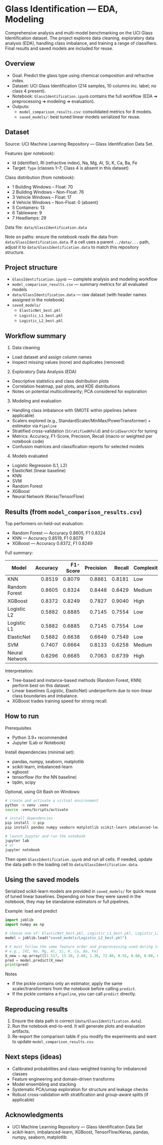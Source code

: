 # Glass Identification — EDA, Modeling

Comprehensive analysis and multi-model benchmarking on the UCI Glass Identification dataset. The project explores data cleaning, exploratory data analysis (EDA), handling class imbalance, and training a range of classifiers. Final results and saved models are included for reuse.


## Overview

- Goal: Predict the glass type using chemical composition and refractive index.
- Dataset: UCI Glass Identification (214 samples, 10 columns inc. label; no class 4 present).
- Notebook: `GlassIdentification.ipynb` contains the full workflow (EDA ➜ preprocessing ➜ modeling ➜ evaluation).
- Outputs:
	- `model_comparison_results.csv`: consolidated metrics for 8 models.
	- `saved_models/`: best tuned linear models serialized for reuse.


## Dataset

Source: UCI Machine Learning Repository — Glass Identification Data Set.

Features (per notebook):
- Id (identifier), RI (refractive index), Na, Mg, Al, Si, K, Ca, Ba, Fe
- Target: `Type` (classes 1–7; Class 4 is absent in this dataset)

Class distribution (from notebook):
- 1 Building Windows – Float: 70
- 2 Building Windows – Non-Float: 76
- 3 Vehicle Windows – Float: 17
- 4 Vehicle Windows – Non-Float: 0 (absent)
- 5 Containers: 13
- 6 Tableware: 9
- 7 Headlamps: 29

Data file: `data/GlassIdentification.data`

Note on paths: ensure the notebook reads the data from `data/GlassIdentification.data`. If a cell uses a parent `../data/...` path, adjust it to `data/GlassIdentification.data` to match this repository structure.


## Project structure

- `GlassIdentification.ipynb` — complete analysis and modeling workflow
- `model_comparison_results.csv` — summary metrics for all evaluated models
- `data/GlassIdentification.data` — raw dataset (with header names assigned in the notebook)
- `saved_models/`
	- `ElasticNet_best.pkl`
	- `Logistic_L1_best.pkl`
	- `Logistic_L2_best.pkl`


## Workflow summary

1) Data cleaning
- Load dataset and assign column names
- Inspect missing values (none) and duplicates (removed)

2) Exploratory Data Analysis (EDA)
- Descriptive statistics and class distribution plots
- Correlation heatmap, pair plots, and KDE distributions
- Notes on potential multicollinearity; PCA considered for exploration

3) Modeling and evaluation
- Handling class imbalance with SMOTE within pipelines (where applicable)
- Scalers explored (e.g., StandardScaler/MinMax/PowerTransformer) + estimator via `Pipeline`
- Stratified cross-validation (`StratifiedKFold`) and `GridSearchCV` for tuning
- Metrics: Accuracy, F1-Score, Precision, Recall (macro or weighted per notebook code)
- Confusion matrices and classification reports for selected models

4) Models evaluated
- Logistic Regression (L1, L2)
- ElasticNet (linear baseline)
- KNN
- SVM
- Random Forest
- XGBoost
- Neural Network (Keras/TensorFlow)


## Results (from `model_comparison_results.csv`)

Top performers on held-out evaluation:
- Random Forest — Accuracy 0.8605, F1 0.8324
- KNN — Accuracy 0.8519, F1 0.8079
- XGBoost — Accuracy 0.8372, F1 0.8249

Full summary:

| Model | Accuracy | F1-Score | Precision | Recall | Complexity | Interpretability | Training Speed | Overall Rank |
|---|---:|---:|---:|---:|---|---|---|---:|
| KNN | 0.8519 | 0.8079 | 0.8861 | 0.8181 | Low | Medium | Fast | 1 |
| Random Forest | 0.8605 | 0.8324 | 0.8448 | 0.8429 | Medium | Medium | Medium | 2 |
| XGBoost | 0.8372 | 0.8249 | 0.7827 | 0.9040 | High | Low | Slow | 3 |
| Logistic L2 | 0.5882 | 0.6885 | 0.7145 | 0.7554 | Low | High | Fast | 4 |
| Logistic L1 | 0.5882 | 0.6885 | 0.7145 | 0.7554 | Low | High | Fast | 5 |
| ElasticNet | 0.5882 | 0.6638 | 0.6649 | 0.7549 | Low | High | Fast | 6 |
| SVM | 0.7407 | 0.6664 | 0.8133 | 0.6258 | Medium | Low | Medium | 7 |
| Neural Network | 0.6296 | 0.6685 | 0.7063 | 0.6739 | High | Low | Slow | 8 |

Interpretation:
- Tree-based and instance-based methods (Random Forest, KNN) perform best on this dataset.
- Linear baselines (Logistic, ElasticNet) underperform due to non-linear class boundaries and imbalance.
- XGBoost trades training speed for strong recall.


## How to run

Prerequisites
- Python 3.9+ recommended
- Jupyter (Lab or Notebook)

Install dependencies (minimal set):
- pandas, numpy, seaborn, matplotlib
- scikit-learn, imbalanced-learn
- xgboost
- tensorflow (for the NN baseline)
- tqdm, scipy

Optional, using Git Bash on Windows:

```bash
# create and activate a virtual environment
python -m venv .venv
source .venv/Scripts/activate

# install dependencies
pip install -U pip
pip install pandas numpy seaborn matplotlib scikit-learn imbalanced-learn xgboost tensorflow tqdm scipy jupyter

# launch Jupyter and run the notebook
jupyter lab
# or
jupyter notebook
```

Then open `GlassIdentification.ipynb` and run all cells. If needed, update the data path in the loading cell to `data/GlassIdentification.data`.


## Using the saved models

Serialized scikit-learn models are provided in `saved_models/` for quick reuse of tuned linear baselines. Depending on how they were saved in the notebook, they may be standalone estimators or full pipelines.

Example: load and predict

```python
import joblib
import numpy as np

# choose one of: ElasticNet_best.pkl, Logistic_L1_best.pkl, Logistic_L2_best.pkl
model = joblib.load("saved_models/Logistic_L2_best.pkl")

# X must follow the same feature order and preprocessing used during training
# e.g., [RI, Na, Mg, Al, Si, K, Ca, Ba, Fe]
X_new = np.array([[1.517, 13.10, 3.60, 1.36, 72.80, 0.55, 8.60, 0.00, 0.00]])
pred = model.predict(X_new)
print(pred)
```

Notes
- If the pickle contains only an estimator, apply the same scaler/transformers from the notebook before calling `predict`.
- If the pickle contains a `Pipeline`, you can call `predict` directly.


## Reproducing results

1) Ensure the data path is correct (`data/GlassIdentification.data`).
2) Run the notebook end-to-end. It will generate plots and evaluation artifacts.
3) Re-export the comparison table if you modify the experiments and want to update `model_comparison_results.csv`.


## Next steps (ideas)

- Calibrated probabilities and class-weighted training for imbalanced classes
- Feature engineering and domain-driven transforms
- Model ensembling and stacking
- Systematic PCA/umap exploration for structure and leakage checks
- Robust cross-validation with stratification and group-aware splits (if applicable)


## Acknowledgments

- UCI Machine Learning Repository — Glass Identification Data Set
- scikit-learn, imbalanced-learn, XGBoost, TensorFlow/Keras, pandas, numpy, seaborn, matplotlib

